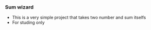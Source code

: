 ### Sum wizard

- This is a very simple project that takes two number and sum itselfs
- For studing only
